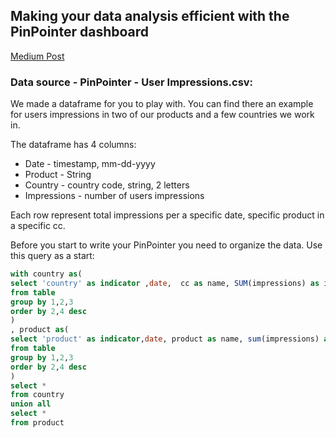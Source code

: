 ## Making your data analysis efficient with the PinPointer dashboard
[Medium Post](https://www.google.com)
### Data source - PinPointer - User Impressions.csv:
We made a dataframe for you to play with. 
You can find there an example for users impressions in two of our products and a few countries we work in.

The dataframe has 4 columns:
* Date - timestamp, mm-dd-yyyy
* Product - String
* Country - country code, string, 2 letters
* Impressions - number of users impressions

Each row represent total impressions per a specific date, specific product in a specific cc.

Before you start to write your PinPointer you need to organize the data. Use this query as a start:
```sql
with country as(
select 'country' as indicator ,date,  cc as name, SUM(impressions) as impressions
from table
group by 1,2,3
order by 2,4 desc
)
, product as(
select 'product' as indicator,date, product as name, sum(impressions) as impressions
from table
group by 1,2,3
order by 2,4 desc
)
select *
from country
union all 
select *
from product
```
